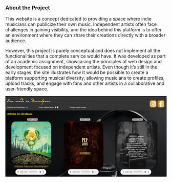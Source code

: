 

### About the Project

This website is a concept dedicated to providing a space where indie musicians can publicize their own music. Independent artists often face challenges in gaining visibility, and the idea behind this platform is to offer an environment where they can share their creations directly with a broader audience.

However, this project is purely conceptual and does not implement all the functionalities that a complete service would have. It was developed as part of an academic assignment, showcasing the principles of web design and development focused on independent artists. Even though it’s still in the early stages, the site illustrates how it would be possible to create a platform supporting musical diversity, allowing musicians to create profiles, upload tracks, and engage with fans and other artists in a collaborative and user-friendly space.

![alt text](image.png)